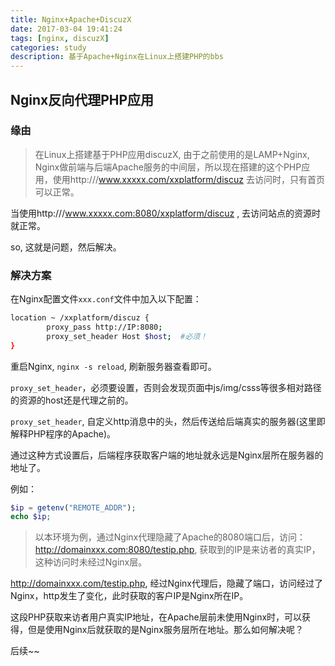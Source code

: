 ```yaml
---
title: Nginx+Apache+DiscuzX
date: 2017-03-04 19:41:24
tags: [nginx, discuzX]
categories: study
description: 基于Apache+Nginx在Linux上搭建PHP的bbs
---
```


## Nginx反向代理PHP应用

### 缘由

> 在Linux上搭建基于PHP应用discuzX, 由于之前使用的是LAMP+Nginx, Nginx做前端与后端Apache服务的中间层，所以现在搭建的这个PHP应用，使用http:///www.xxxxx.com/xxplatform/discuz 去访问时，只有首页可以正常。

当使用http:///www.xxxxx.com:8080/xxplatform/discuz , 去访问站点的资源时就正常。

so, 这就是问题，然后解决。

### 解决方案

在Nginx配置文件`xxx.conf`文件中加入以下配置：

```bash
location ~ /xxplatform/discuz {
	    proxy_pass http://IP:8080;
	    proxy_set_header Host $host;  #必须！
}
```

重启Nginx, `nginx -s reload`, 刷新服务器查看即可。

`proxy_set_header`，必须要设置，否则会发现页面中js/img/csss等很多相对路径的资源的host还是代理之前的。

`proxy_set_header`, 自定义http消息中的头，然后传送给后端真实的服务器(这里即解释PHP程序的Apache)。

通过这种方式设置后，后端程序获取客户端的地址就永远是Nginx层所在服务器的地址了。

例如：
```php
$ip = getenv("REMOTE_ADDR");
echo $ip;
```
> 以本环境为例，通过Nginx代理隐藏了Apache的8080端口后，访问：
http://domainxxx.com:8080/testip.php, 获取到的IP是来访者的真实IP，这种访问时未经过Nginx层。

http://domainxxx.com/testip.php, 经过Nginx代理后，隐藏了端口，访问经过了Nginx，http发生了变化，此时获取的客户IP是Nginx所在IP。

这段PHP获取来访者用户真实IP地址，在Apache层前未使用Nginx时，可以获得，但是使用Nginx后就获取的是Nginx服务层所在地址。那么如何解决呢？

后续~~


